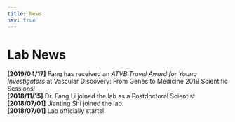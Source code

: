 ```yaml
---
title: News
nav: true
---
```


# **Lab News**
**[2019/04/17]**  Fang has received an _ATVB Travel Award for Young Investigators_ at Vascular Discovery: From Genes to Medicine 2019 Scientific Sessions!  
**[2018/11/15]**  Dr. Fang Li joined the lab as a Postdoctoral Scientist.  
**[2018/07/01]**  Jianting Shi joined the lab.  
**[2018/07/01]**  Lab officially starts!
